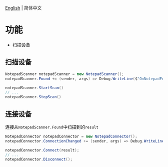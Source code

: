 ﻿[English](./README.md) | 简体中文

# 功能
- 扫描设备

## 扫描设备

```c#
NotepadScanner notepadScanner = new NotepadScanner();
notepadScanner.Found += (sender, args) => Debug.WriteLine($"OnNotepadFound {args}");

notepadScanner.StartScan()
// ...
notepadScanner.StopScan()
```

## 连接设备

连接从`NotepadScanner.Found`中扫描到的`result`

```c#
NotepadConnector notepadConnector = new NotepadConnector();
notepadConnector.ConnectionChanged += (sender, args) => Debug.WriteLine($"OnConnectionChanged {sender} {args}");

notepadConnector.Connect(result);
// ...
notepadConnector.Disconnect();
```
